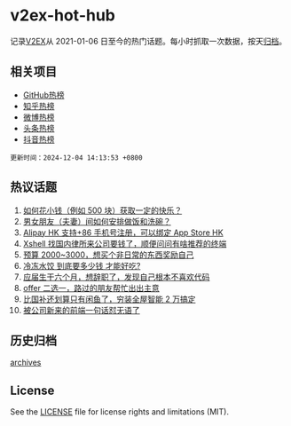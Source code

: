 # v2ex-hot-hub

 记录[V2EX](https://www.v2ex.com/)从 2021-01-06 日至今的热门话题。每小时抓取一次数据，按天[归档](archives)。
 
 ## 相关项目

- [GitHub热榜](https://github.com/snaildev/github-hot-hub)
- [知乎热榜](https://github.com/snaildev/zhihu-hot-hub)
- [微博热榜](https://github.com/snaildev/weibo-hot-hub)
- [头条热榜](https://github.com/snaildev/toutiao-hot-hub)
- [抖音热榜](https://github.com/snaildev/douyin-hot-hub)


 `更新时间：2024-12-04 14:13:53 +0800`

## 热议话题

1. [如何花小钱（例如 500 块）获取一定的快乐？](https://www.v2ex.com/t/1094720)
1. [男女朋友（夫妻）间如何安排做饭和洗碗？](https://www.v2ex.com/t/1094907)
1. [Alipay HK 支持+86 手机号注册，可以绑定 App Store HK](https://www.v2ex.com/t/1094710)
1. [Xshell 找国内律所来公司要钱了，顺便问问有啥推荐的终端](https://www.v2ex.com/t/1094841)
1. [预算 2000~3000，想买个非日常的东西奖励自己](https://www.v2ex.com/t/1094853)
1. [冷冻水饺 到底要多少钱 才能好吃?](https://www.v2ex.com/t/1094759)
1. [应届生干六个月，想辞职了，发现自己根本不喜欢代码](https://www.v2ex.com/t/1094699)
1. [offer 二选一，路过的朋友帮忙出出主意](https://www.v2ex.com/t/1094855)
1. [比国补还划算只有闲鱼了，穷装全屋智能 2 万搞定](https://www.v2ex.com/t/1094680)
1. [被公司新来的前端一句话怼无语了](https://www.v2ex.com/t/1094728)

## 历史归档

[archives](archives)

## License

See the [LICENSE](LICENSE) file for license rights and limitations (MIT).
